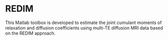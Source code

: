 # REDIM
This Matlab toolbox is developed to estimate the joint cumulant moments of relaxation and diffusion coefficients using multi-TE diffusion MRI data based on the REDIM approach. 
